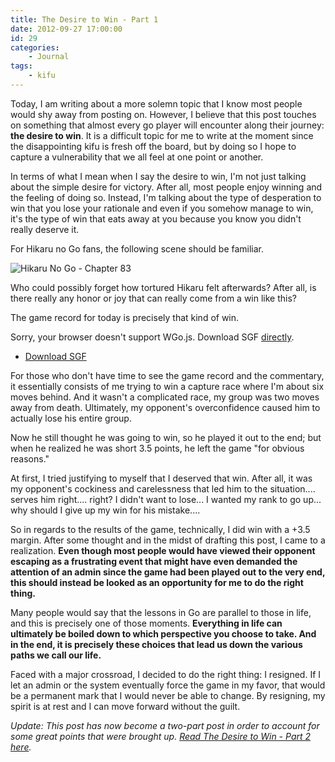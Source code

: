 ```yaml
---
title: The Desire to Win - Part 1
date: 2012-09-27 17:00:00
id: 29
categories:
	- Journal
tags:
	- kifu
---
```


Today, I am writing about a more solemn topic that I know most people would shy away from posting on. However, I believe that this post touches on something that almost every go player will encounter along their journey: **the desire to win**. It is a difficult topic for me to write at the moment since the disappointing kifu is fresh off the board, but by doing so I hope to capture a vulnerability that we all feel at one point or another.

<!--more-->

In terms of what I mean when I say the desire to win, I'm not just talking about the simple desire for victory. After all, most people enjoy winning and the feeling of doing so. Instead, I'm talking about the type of desperation to win that you lose your rationale and even if you somehow manage to win, it's the type of win that eats away at you because you know you didn't really deserve it.

For Hikaru no Go fans, the following scene should be familiar.

![Hikaru No Go - Chapter 83](/images/2012/09/hikaru83_06.jpg "Hikaru No Go - Chapter 83")

Who could possibly forget how tortured Hikaru felt afterwards? After all, is there really any honor or joy that can really come from a win like this?

The game record for today is precisely that kind of win.

<article>
	<section data-wgo="/kifu/2012/2012.09.27-The-Desire-to-Win.sgf" data-wgo-enablewheel="false" style="width: 100%">
	  <p>Sorry, your browser doesn't support WGo.js. Download SGF <a href="/kifu/2012/2012.09.27-The-Desire-to-Win.sgf">directly</a>.</p>
	</section>
	<div><ul><li><a href="/kifu/2012/2012.09.27-The-Desire-to-Win.sgf">Download SGF</a></li></ul></div>
</article>

For those who don't have time to see the game record and the commentary, it essentially consists of me trying to win a capture race where I'm about six moves behind. And it wasn't a complicated race, my group was two moves away from death. Ultimately, my opponent's overconfidence caused him to actually lose his entire group.

Now he still thought he was going to win, so he played it out to the end; but when he realized he was short 3.5 points, he left the game "for obvious reasons."

At first, I tried justifying to myself that I deserved that win. After all, it was my opponent's cockiness and carelessness that led him to the situation.... serves him right.... right? I didn't want to lose... I wanted my rank to go up... why should I give up my win for his mistake....

So in regards to the results of the game, technically, I did win with a +3.5 margin. After some thought and in the midst of drafting this post, I came to a realization. **Even though most people would have viewed their opponent escaping as a frustrating event that might have even demanded the attention of an admin since the game had been played out to the very end, this should instead be looked as an opportunity for me to do the right thing.**

Many people would say that the lessons in Go are parallel to those in life, and this is precisely one of those moments. **Everything in life can ultimately be boiled down to which perspective you choose to take. And in the end, it is precisely these choices that lead us down the various paths we call our life.**

Faced with a major crossroad, I decided to do the right thing: I resigned. If I let an admin or the system eventually force the game in my favor, that would be a permanent mark that I would never be able to change. By resigning, my spirit is at rest and I can move forward without the guilt.

_Update: This post has now become a two-part post in order to account for some great points that were brought up. [Read The Desire to Win - Part 2 here](http://www.bengozen.com/the-desire-to-win-part-2/ "The Desire to Win – Part 2")._
